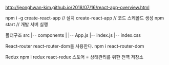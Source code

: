 http://jeonghwan-kim.github.io/2018/07/16/react-app-overview.html

npm i -g create-react-app // 설치
create-react-app // 코드 스케폴드 생성
npm start // 개발 서버 실행

폴더구조
src
|-- components
| |-- App.js
|-- index.js
|-- index.css

React-router
react-router-dom을 사용한다.
npm i react-router-dom

Redux
npm i redux react-redux
스토어 = 상태관리를 위한 전역 저장소
